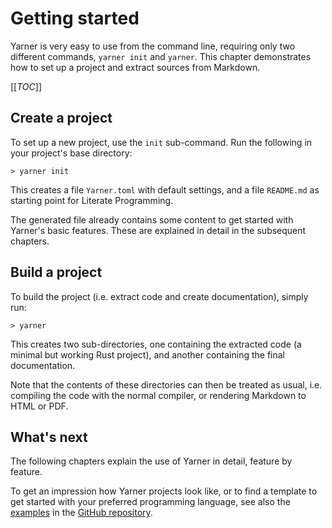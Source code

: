 # Getting started

Yarner is very easy to use from the command line, requiring only two different commands, `yarner init` and `yarner`. This chapter demonstrates how to set up a project and extract sources from Markdown.

[[_TOC_]]

## Create a project

To set up a new project, use the `init` sub-command. Run the following in your project's base directory:

```plaintext
> yarner init
```

This creates a file `Yarner.toml` with default settings, and a file `README.md` as starting point for Literate Programming.

The generated file already contains some content to get started with Yarner's basic features. These are explained in detail in the subsequent chapters.

## Build a project

To build the project (i.e. extract code and create documentation), simply run:

```plaintext
> yarner
```

This creates two sub-directories, one containing the extracted code (a minimal but working Rust project), and another containing the final documentation.

Note that the contents of these directories can then be treated as usual, i.e. compiling the code with the normal compiler, or rendering Markdown to HTML or PDF.

## What's next

The following chapters explain the use of Yarner in detail, feature by feature.

To get an impression how Yarner projects look like, or to find a template to get started with your preferred programming language, see also the [examples](https://github.com/mlange-42/yarner/tree/master/examples) in the [GitHub repository](https://github.com/mlange-42/yarner).
